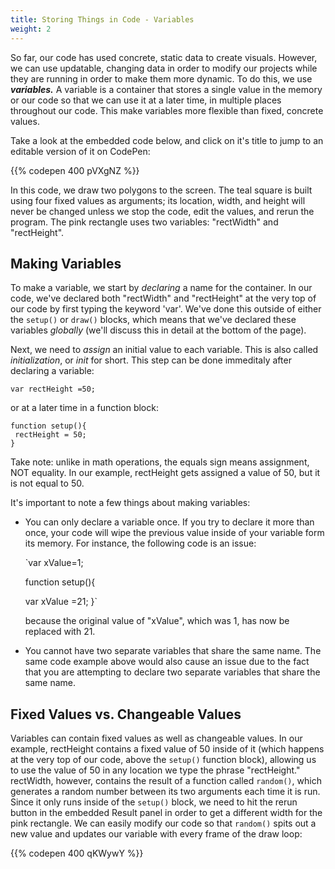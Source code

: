 ```yaml
---
title: Storing Things in Code - Variables
weight: 2
---
```

So far, our code has used concrete, static data to create visuals. However, we can use updatable, changing data in order to modify our projects while they are running in order to make them more dynamic. To do this, we use **_variables._** A variable is a container that stores a single value in the memory or our code so that we can use it at a later time, in multiple places throughout our code. This make variables more flexible than fixed, concrete values.

Take a look at the embedded code below, and click on it's title to jump to an editable version of it on CodePen:

{{% codepen 400 pVXgNZ %}}

In this code, we draw two polygons to the screen. The teal square is built using four fixed values as arguments; its location, width, and height will never be changed unless we stop the code, edit the values, and rerun the program. The pink rectangle uses two variables: "rectWidth" and "rectHeight". 

## Making Variables

To make a variable, we start by _declaring_ a name for the container. In our code, we've declared both "rectWidth" and "rectHeight" at the very top of our code by first typing the keyword 'var'. We've done this outside of either the `setup()` or `draw()` blocks, which means that we've declared these variables _globally_ (we'll discuss this in detail at the bottom of the page).

Next, we need to _assign_ an initial value to each variable. This is also called _initialization_, or _init_ for short. This step can be done immeditaly after declaring a variable:

```
var rectHeight =50;
```

or at a later time in a function block:

```
function setup(){
 rectHeight = 50;
}
```

Take note: unlike in math operations, the equals sign means assignment, NOT equality. In our example, rectHeight gets assigned a value of 50, but it is not equal to 50.

It's important to note a few things about making variables:

* You can only declare a variable once. If you try to declare it more than once, your code will wipe the previous value inside of your variable form its memory. For instance, the following code is an issue: 
  
  `var xValue=1;

  function setup(){

  var xValue =21;
  }`
  

  because the original value of  "xValue", which was 1, has now be  replaced with 21. 

* You cannot have two separate variables that share the same name. The same code example above would also cause an issue due to the fact that you are attempting to declare two separate variables that share the same name.

## Fixed Values vs. Changeable Values

Variables can contain fixed values as well as changeable values. In our example, rectHeight contains a fixed value of 50 inside of it (which happens at the very top of our code, above the `setup()` function block), allowing us to use the value of 50 in any location we type the phrase "rectHeight."  rectWidth, however, contains the result of a function called `random()`, which generates a random number between its two arguments each time it is run. Since it only runs inside of the `setup()` block, we need to hit the rerun button in the embedded Result panel in order to get a different width for the pink rectangle. We can easily modify our code so that `random()` spits out a new value and updates our variable with every frame of the draw loop:

 {{% codepen 400 qKWywY %}}
